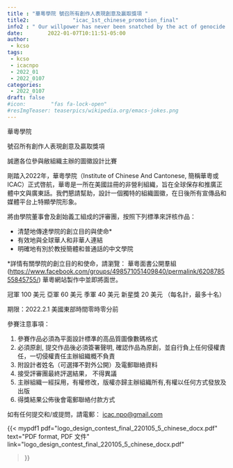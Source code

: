 ```yaml
---
title : "華粵學院 號召所有創作人表現創意及贏取獎項 "
title2:              "icac_1st_chinese_promotion_final"
info2 : " Our willpower has never been snatched by the act of genocide."
date:        2022-01-07T10:11:51-05:00
author:
 - kcso
tags:
 - kcso
 - icacnpo
 - 2022_01
 - 2022_0107
categories:
 - 2022_0107
draft: false
#icon:        "fas fa-lock-open"
#resImgTeaser: teaserpics/wikipedia.org/emacs-jokes.png
---
```

華粵學院
 
號召所有創作人表現創意及贏取獎項
 
誠邀各位參與敝組織主辦的圖徽設計比賽
 
剛踏入2022年，華粵學院（Institute of Chinese And Cantonese, 簡稱華粵或ICAC）正式啓航，華粵是一所在美國註冊的非營利組織，旨在全球保存和推廣正體中文與廣東話。我們懇請幫助，設計一個獨特的組織圖徽，在日後所有宣傳品和媒體平台上特顯學院形象。


將由學院董事會及創始義工組成的評審團，按照下列標準來評核作品：
 
* 清楚地傳達學院的創立目的與使命*
* 有效地與全球華人和非華人連結
* 明確地有別於教授簡體和普通話的中文學院


*詳情有關學院的創立目的和使命，請瀏覽： 華粵面書公開羣組
(https://www.facebook.com/groups/498571051409840/permalink/620878555845755/)
華粵網站製作中並即將面世。


冠軍        100 美元
亞軍        60 美元
季軍        40 美元
新星獎        20 美元 （每名計，最多十名）
 
期限：2022.2.1 美國東部時間零時零分前
 
參賽注意事項：
1. 參賽作品必須為平面設計標凖的高品質圖像數碼格式
2. 必須原創, 提交作品後必須簽署聲明, 確認作品為原創，並自行負上任何侵權責任，一切侵權責任主辦組織概不負責
3. 附設計者姓名（可選擇不對外公開）及電郵聯絡資料
4. 接受評審團最終評選結果， 不得異議
5. 主辦組織一經採用，有權修改，版權亦歸主辦組織所有,有權以任何方式發放及出版
6. 得獎結果公佈後會電郵聯絡付款方式


 
如有任何提交和/或提問，請電郵： icac.npo@gmail.com


{{< mypdf1 pdf="logo_design_contest_final_220105_5_chinese_docx.pdf"
text="PDF format, PDF 文件"
link="logo_design_contest_final_220105_5_chinese_docx.pdf"
>}}


